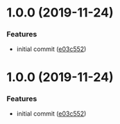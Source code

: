 # 1.0.0 (2019-11-24)


### Features

* initial commit ([e03c552](https://github.com/ryaninvents/nearley-tpl/commit/e03c552d04a9609da408d4e60c85cb7555fc3cac))

# 1.0.0 (2019-11-24)


### Features

* initial commit ([e03c552](https://github.com/ryaninvents/nearley-tpl/commit/e03c552d04a9609da408d4e60c85cb7555fc3cac))
